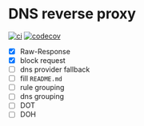 # DNS reverse proxy

[![ci](https://github.com/FMotalleb/mockery/actions/workflows/ci.yml/badge.svg)](https://github.com/FMotalleb/mockery/actions/workflows/ci.yml)
[![codecov](https://codecov.io/gh/FMotalleb/mockery/branch/main/graph/badge.svg?token=MPZZYK0LUJ)](https://codecov.io/gh/FMotalleb/mockery)

* [X] Raw-Response
* [X] block request
* [ ] dns provider fallback
* [ ] fill `README.md`
* [ ] rule grouping
* [ ] dns grouping
* [ ] DOT
* [ ] DOH
